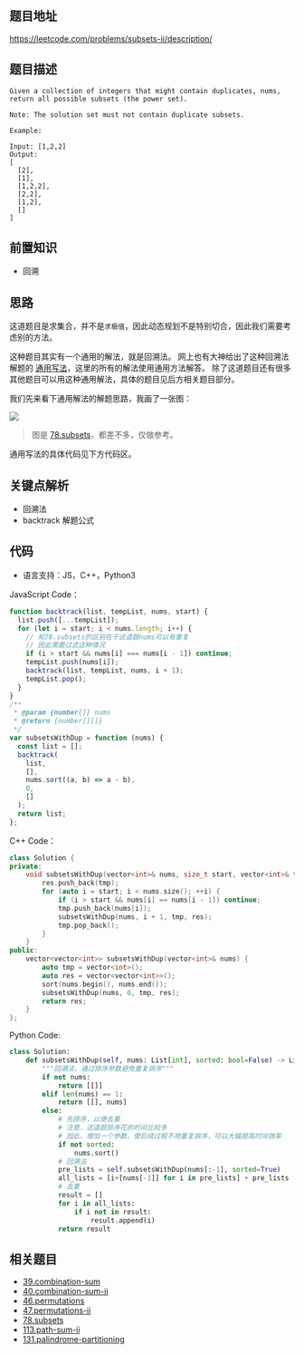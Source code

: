 ## 题目地址

https://leetcode.com/problems/subsets-ii/description/

## 题目描述

```
Given a collection of integers that might contain duplicates, nums, return all possible subsets (the power set).

Note: The solution set must not contain duplicate subsets.

Example:

Input: [1,2,2]
Output:
[
  [2],
  [1],
  [1,2,2],
  [2,2],
  [1,2],
  []
]

```

## 前置知识

- 回溯

## 思路

这道题目是求集合，并不是`求极值`，因此动态规划不是特别切合，因此我们需要考虑别的方法。

这种题目其实有一个通用的解法，就是回溯法。
网上也有大神给出了这种回溯法解题的
[通用写法](<https://leetcode.com/problems/combination-sum/discuss/16502/A-general-approach-to-backtracking-questions-in-Java-(Subsets-Permutations-Combination-Sum-Palindrome-Partitioning)>)，这里的所有的解法使用通用方法解答。
除了这道题目还有很多其他题目可以用这种通用解法，具体的题目见后方相关题目部分。

我们先来看下通用解法的解题思路，我画了一张图：

![](https://tva1.sinaimg.cn/large/007S8ZIlly1gfyrnqi82ej31190u0e81.jpg)

> 图是 [78.subsets](https://github.com/azl397985856/leetcode/blob/master/problems/78.subsets.md)，都差不多，仅做参考。

通用写法的具体代码见下方代码区。

## 关键点解析

- 回溯法
- backtrack 解题公式

## 代码

- 语言支持：JS，C++，Python3

JavaScript Code：

```js
function backtrack(list, tempList, nums, start) {
  list.push([...tempList]);
  for (let i = start; i < nums.length; i++) {
    // 和78.subsets的区别在于这道题nums可以有重复
    // 因此需要过滤这种情况
    if (i > start && nums[i] === nums[i - 1]) continue;
    tempList.push(nums[i]);
    backtrack(list, tempList, nums, i + 1);
    tempList.pop();
  }
}
/**
 * @param {number[]} nums
 * @return {number[][]}
 */
var subsetsWithDup = function (nums) {
  const list = [];
  backtrack(
    list,
    [],
    nums.sort((a, b) => a - b),
    0,
    []
  );
  return list;
};
```

C++ Code：

```C++
class Solution {
private:
    void subsetsWithDup(vector<int>& nums, size_t start, vector<int>& tmp, vector<vector<int>>& res) {
        res.push_back(tmp);
        for (auto i = start; i < nums.size(); ++i) {
            if (i > start && nums[i] == nums[i - 1]) continue;
            tmp.push_back(nums[i]);
            subsetsWithDup(nums, i + 1, tmp, res);
            tmp.pop_back();
        }
    }
public:
    vector<vector<int>> subsetsWithDup(vector<int>& nums) {
        auto tmp = vector<int>();
        auto res = vector<vector<int>>();
        sort(nums.begin(), nums.end());
        subsetsWithDup(nums, 0, tmp, res);
        return res;
    }
};
```

Python Code:

```Python
class Solution:
    def subsetsWithDup(self, nums: List[int], sorted: bool=False) -> List[List[int]]:
        """回溯法，通过排序参数避免重复排序"""
        if not nums:
            return [[]]
        elif len(nums) == 1:
            return [[], nums]
        else:
            # 先排序，以便去重
            # 注意，这道题排序花的时间比较多
            # 因此，增加一个参数，使后续过程不用重复排序，可以大幅提高时间效率
            if not sorted:
                nums.sort()
            # 回溯法
            pre_lists = self.subsetsWithDup(nums[:-1], sorted=True)
            all_lists = [i+[nums[-1]] for i in pre_lists] + pre_lists
            # 去重
            result = []
            for i in all_lists:
                if i not in result:
                    result.append(i)
            return result
```

## 相关题目

- [39.combination-sum](./39.combination-sum.md)
- [40.combination-sum-ii](./40.combination-sum-ii.md)
- [46.permutations](./46.permutations.md)
- [47.permutations-ii](./47.permutations-ii.md)
- [78.subsets](./78.subsets.md)
- [113.path-sum-ii](./113.path-sum-ii.md)
- [131.palindrome-partitioning](./131.palindrome-partitioning.md)
